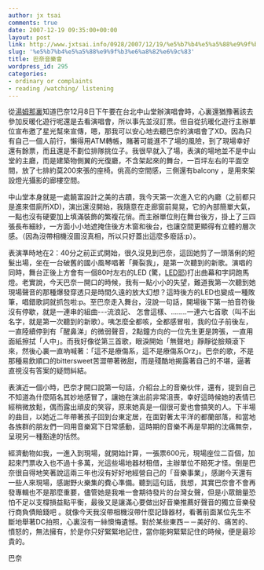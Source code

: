 ```yaml
---
author: jx tsai
comments: true
date: 2007-12-19 09:35:00+00:00
layout: post
link: http://www.jxtsai.info/0928/2007/12/19/%e5%b7%b4%e5%a5%88%e9%9f%b3%e6%a8%82%e6%9c%83/
slug: '%e5%b7%b4%e5%a5%88%e9%9f%b3%e6%a8%82%e6%9c%83'
title: 巴奈音樂會
wordpress_id: 295
categories:
- ordinary or complaints
- reading /watching/ listening
---
```


從[湯姆那裏](http://roxytom.bluecircus.net/archives/010389.html)知道巴奈12月8日下午要在台北中山堂辦演唱會時，心裏還猶豫著該去參加反暖化遊行呢還是去看演唱會，所以事先並沒訂票。但自從抗暖化遊行主辦單位宣布邀了星光幫來宣傳，嗯，那我可以安心地去聽巴奈的演唱會了XD。因為只有自己一個人前行，懶得用ATM轉帳，賭著可能進不了場的風險，到了現場幸好還有餘票，而且還是不劃位排隊挑位子。我很早就入了場，表演的場地並不是中山堂的主廳，而是建築物側翼的光復廳，不含架起來的舞台，一百坪左右的平面空間，放了七排約莫200來張的座椅。佻高的空間感，三側還有balcony ，是用來架設燈光攝影的廊樓空間。  
  
中山堂本身就是一處饒富設計之美的古蹟，我今天第一次進入它的內廳（之前都只是進來借廁所XD)，演出還沒開始，我隨意在走廊窗前晃晃，它的內部簡單大氣，一點也沒有硬要加上填滿裝飾的繁複花俏。而主辦單位則在舞台後方，掛上了三四張長布細紗，一方面小小地遮掩住後方木窗和後台，也讓空間更顯得有立體的層次感。（因為沒帶相機沒圖沒真相，所以只好蓋出這麼多廢話:p）。  
  
表演準時地在2：40分之前正式開始，很久沒見到巴奈，這回她剪了一頭落俐的短髮出場，坐在一台破舊的國小風琴唱著「撕裂我」，是第一次聽到的新歌。演唱的同時，舞台正後上方會有一個80吋左右的LED (驚，[LED耶](http://kyte.exblog.jp/7645399))打出曲幕和字詞跑馬燈。老實說，今天巴奈一開口的時候，我有一點小小的失望，難道我第一次聽到她現場聲音的那種爆發穿透只是時間久遠的放大幻想？這時後方的LED也變成一種敗筆，唱錯歌詞就抓包啦:p。至巴奈走入舞台，沒說一句話，開場後下第一拍音符後沒有停歇，就是一連串的組曲---流浪記、 怎會這樣、........一連六七首歌（叫不出名字，就是第一次聽到的新歌）。咦怎麼全都咳，全都感冒啦，我的位子前後左，一直陸續停到有「醒鼻涕」的微弱聲音，2點鐘方向的一位先生更是誇張，一直用面紙擦拭「人中」。而我好像從第三首歌，眼淚開始「無聲地」靜靜從臉頰滾下來，然後心裏一直吶喊著：「這不是療傷系，這不是療傷系Orz」。巴奈的歌，不是那種易飲順口的bittersweet苦澀帶著微甜，而是殘酷地揭露著自己的不堪，逼著直視沒有答案的疑問糾結。  
  
表演近一個小時，巴奈才開口說第一句話，介紹台上的音樂伙伴，還有，提到自己不知道為什麼陌名其妙地感冒了，讓她在演出前非常沮喪，幸好這時候她的表情已經稍微放鬆，偶而露出頑皮的笑容，原來她真是一個很可愛也會搞笑的人。下半場的曲目，以她近二年帶著孩子回到台東定居，在面對著太平洋的都蘭部落，和當地各族群的朋友們一同用音樂寫下日常感動，這時期的音樂不再是早期的沈痛無奈，呈現另一種豁達的恬然。  
  
經濟動物如我，一進入到現場，就開始計算，一張票600元，現場座位二百個，加起來門票收入也不過十多萬，光這些場地器材租借，主辦單位不賠死才怪。倒是巴奈很自得地笑著說這兩三年也沒有好好地經營自己的「音樂事業」，感謝今天還有一些人來現場，感謝野火樂集的費心準備。聽到這句話，我想，其實巴奈會不會再發專輯也不是那麼重要，儘管她是我唯一會期待發片的台灣女聲，但是小眾銷量恐怕不足以支橕損益點平衡，最後又是讓滿心要做出好音樂推薦好聲音的獨立音樂發行商負債賠錢吧 。就像今天我沒帶相機沒帶什麼記錄器材，看著前面某位先生不斷地舉著DC拍照，心裏沒有一絲懊悔遺憾。對於某些東西－－美好的、痛苦的、憤怒的，無法擁有，於是你只好緊緊地記住，當你能夠緊緊記住的時候，便是最珍貴的。  
  
巴奈

